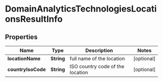 # DomainAnalyticsTechnologiesLocationsResultInfo


## Properties

| Name | Type | Description | Notes |
|------------ | ------------- | ------------- | -------------|
**locationName** | **String** | full name of the location |[optional]|
**countryIsoCode** | **String** | ISO country code of the location |[optional]|